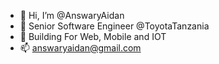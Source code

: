 - 👋 Hi, I’m @AnswaryAidan
- 👀 Senior Software Engineer @ToyotaTanzania 
- 🌱 Building For Web, Mobile and IOT
- 📫 answaryaidan@gmail.com

<!---
AnswaryAidan/AnswaryAidan is a ✨ special ✨ repository because its `README.md` (this file) appears on your GitHub profile.
You can click the Preview link to take a look at your changes.
--->
